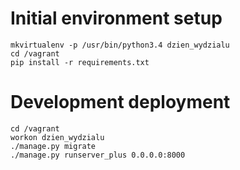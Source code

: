 # Initial environment setup
```
mkvirtualenv -p /usr/bin/python3.4 dzien_wydzialu
cd /vagrant
pip install -r requirements.txt
```

# Development deployment
```
cd /vagrant
workon dzien_wydzialu
./manage.py migrate
./manage.py runserver_plus 0.0.0.0:8000
```